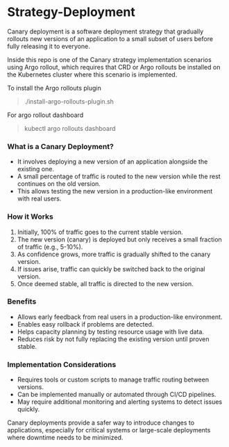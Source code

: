 # Strategy-Deployment

Canary deployment is a software deployment strategy that gradually rollouts new versions of an application to a small subset of users before fully releasing it to everyone.

Inside this repo is one of the Canary strategy implementation scenarios using Argo rollout, which requires that CRD or Argo rollouts be installed on the Kubernetes cluster where this scenario is implemented.


To install the Argo rollouts plugin

> ./install-argo-rollouts-plugin.sh


For argo rollout dashboard 

> kubectl argo rollouts dashboard




### What is a Canary Deployment?

* It involves deploying a new version of an application alongside the existing one.
* A small percentage of traffic is routed to the new version while the rest continues on the old version.
* This allows testing the new version in a production-like environment with real users.

### How it Works

1. Initially, 100% of traffic goes to the current stable version.
2. The new version (canary) is deployed but only receives a small fraction of traffic (e.g., 5-10%).
3. As confidence grows, more traffic is gradually shifted to the canary version.
4. If issues arise, traffic can quickly be switched back to the original version.
5. Once deemed stable, all traffic is directed to the new version.

### Benefits

* Allows early feedback from real users in a production-like environment.
* Enables easy rollback if problems are detected.
* Helps capacity planning by testing resource usage with live data.
* Reduces risk by not fully replacing the existing version until proven stable.


### Implementation Considerations

* Requires tools or custom scripts to manage traffic routing between versions.
* Can be implemented manually or automated through CI/CD pipelines.
* May require additional monitoring and alerting systems to detect issues quickly.

Canary deployments provide a safer way to introduce changes to applications, especially for critical systems or large-scale deployments where downtime needs to be minimized.


